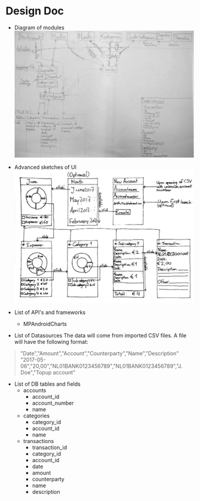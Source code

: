 # Design Doc

+ Diagram of modules
![diagram](/doc/diagram.jpg)

+ Advanced sketches of UI  
![sketches](/doc/sketches.jpg)  
+ List of API's and frameworks  
    * MPAndroidCharts
+ List of Datasources
The data will come from imported CSV files. A file will have the following format:
>"Date","Amount","Account","Counterparty","Name","Description"
"2017-05-06","20,00","NL01BANK0123456789","NL01BANK0123456789","J. Doe","Topup account"
+ List of DB tables and fields
    * accounts
        - account_id
        - account_number
        - name
    * categories
        - category_id
        - account_id
        - name
    * transactions
        - transaction_id
        - category_id
        - account_id
        - date
        - amount
        - counterparty
        - name
        - description
